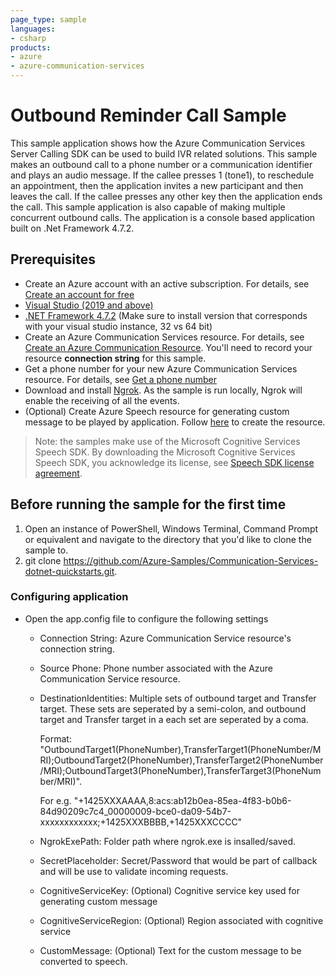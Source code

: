 ```yaml
---
page_type: sample
languages:
- csharp
products:
- azure
- azure-communication-services
---
```



# Outbound Reminder Call Sample

This sample application shows how the Azure Communication Services Server Calling SDK can be used to build IVR related solutions. This sample makes an outbound call to a phone number or a communication identifier and plays an audio message. If the callee presses 1 (tone1), to reschedule an appointment, then the application invites a new participant and then leaves the call. If the callee presses any other key then the application ends the call. This sample application is also capable of making multiple concurrent outbound calls.
The application is a console based application built on .Net Framework 4.7.2.

## Prerequisites

- Create an Azure account with an active subscription. For details, see [Create an account for free](https://azure.microsoft.com/free/)
- [Visual Studio (2019 and above)](https://visualstudio.microsoft.com/vs/)
- [.NET Framework 4.7.2](https://dotnet.microsoft.com/download/dotnet-framework/net472) (Make sure to install version that corresponds with your visual studio instance, 32 vs 64 bit)
- Create an Azure Communication Services resource. For details, see [Create an Azure Communication Resource](https://docs.microsoft.com/azure/communication-services/quickstarts/create-communication-resource). You'll need to record your resource **connection string** for this sample.
- Get a phone number for your new Azure Communication Services resource. For details, see [Get a phone number](https://docs.microsoft.com/en-us/azure/communication-services/quickstarts/telephony-sms/get-phone-number?pivots=platform-azp)
- Download and install [Ngrok](https://www.ngrok.com/download). As the sample is run locally, Ngrok will enable the receiving of all the events.
- (Optional) Create Azure Speech resource for generating custom message to be played by application. Follow [here](https://docs.microsoft.com/en-us/azure/cognitive-services/speech-service/overview#try-the-speech-service-for-free) to create the resource.

> Note: the samples make use of the Microsoft Cognitive Services Speech SDK. By downloading the Microsoft Cognitive Services Speech SDK, you acknowledge its license, see [Speech SDK license agreement](https://aka.ms/csspeech/license201809).

## Before running the sample for the first time

1. Open an instance of PowerShell, Windows Terminal, Command Prompt or equivalent and navigate to the directory that you'd like to clone the sample to.
2. git clone https://github.com/Azure-Samples/Communication-Services-dotnet-quickstarts.git.

### Configuring application

- Open the app.config file to configure the following settings

	- Connection String: Azure Communication Service resource's connection string.
	- Source Phone: Phone number associated with the Azure Communication Service resource.
	- DestinationIdentities: Multiple sets of outbound target and Transfer target. These sets are seperated by a semi-colon, and outbound target and Transfer target in a each set are seperated by a coma.

    	Format: "OutboundTarget1(PhoneNumber),TransferTarget1(PhoneNumber/MRI);OutboundTarget2(PhoneNumber),TransferTarget2(PhoneNumber/MRI);OutboundTarget3(PhoneNumber),TransferTarget3(PhoneNumber/MRI)".

	  	For e.g. "+1425XXXAAAA,8:acs:ab12b0ea-85ea-4f83-b0b6-84d90209c7c4_00000009-bce0-da09-54b7-xxxxxxxxxxxx;+1425XXXBBBB,+1425XXXCCCC"

	- NgrokExePath: Folder path where ngrok.exe is insalled/saved.
	- SecretPlaceholder: Secret/Password that would be part of callback and will be use to validate incoming requests.
	- CognitiveServiceKey: (Optional) Cognitive service key used for generating custom message
	- CognitiveServiceRegion: (Optional) Region associated with cognitive service
	- CustomMessage: (Optional) Text for the custom message to be converted to speech.
